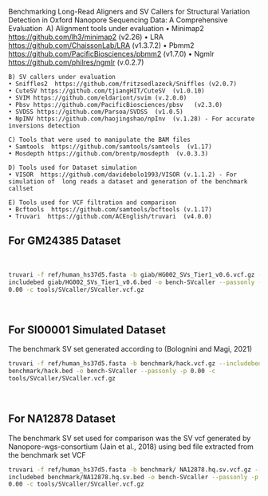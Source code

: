 Benchmarking Long-Read Aligners and SV Callers for Structural Variation Detection in Oxford Nanopore Sequencing Data: A Comprehensive Evaluation
​
    A) Alignment tools under evaluation
    • Minimap2  https://github.com/lh3/minimap2 (v2.26)
    • LRA   https://github.com/ChaissonLab/LRA (v1.3.7.2)
    • Pbmm2  https://github.com/PacificBiosciences/pbmm2   (v1.7.0)
    • Ngmlr  https://github.com/philres/ngmlr   (v.0.2.7)

    B) SV callers under evaluation
    • Sniffles2  https://github.com/fritzsedlazeck/Sniffles (v2.0.7)
    • CuteSV https://github.com/tjiangHIT/CuteSV  (v1.0.10)
    • SVIM https://github.com/eldariont/svim (v.2.0.0)
    • Pbsv https://github.com/PacificBiosciences/pbsv   (v2.3.0)
    • SVDSS https://github.com/Parsoa/SVDSS  (v1.0.5)
    • NpINV https://github.com/haojingshao/npInv  (v.1.28) - For accurate inversions detection
    
    C) Tools that were used to manipulate the BAM files 
    • Samtools  https://github.com/samtools/samtools  (v1.17) 
    • Mosdepth https://github.com/brentp/mosdepth  (v.0.3.3)

    D) Tools used for Dataset simulation
    • VISOR  https://github.com/davidebolo1993/VISOR (v.1.1.2) - For simulation of  long reads a dataset and generation of the benchmark callset
    
    E) Tools used for VCF filtration and comparison
    • Bcftools  https://github.com/samtools/bcftools (v.1.17)
    • Truvari  https://github.com/ACEnglish/truvari  (v4.0.0)


## For GM24385 Dataset
​
```bash
truvari -f ref/human_hs37d5.fasta -b giab/HG002_SVs_Tier1_v0.6.vcf.gz --
includebed giab/HG002_SVs_Tier1_v0.6.bed -o bench-SVcaller --passonly -p
0.00 -c tools/SVcaller/SVcaller.vcf.gz
```
​
## For SI00001 Simulated Dataset
The benchmark SV set generated according to (Bolognini and Magi, 2021)
​
```bash
truvari -f ref/human_hs37d5.fasta -b benchmark/hack.vcf.gz --includebed
benchmark/hack.bed -o bench-SVcaller --passonly -p 0.00 -c
tools/SVcaller/SVcaller.vcf.gz
```
​
## For NA12878 Dataset
The benchmark SV set used for comparison was the SV vcf generated by Nanopore-wgs-consortium (Jain et al., 2018) using bed file extracted from the benchmark set VCF
​
```bash
truvari -f ref/human_hs37d5.fasta -b benchmark/ NA12878.hq.sv.vcf.gz --
includebed benchmark/NA12878.hq.sv.bed -o bench-SVcaller --passonly -p
0.00 -c tools/SVcaller/SVcaller.vcf.gz
```
